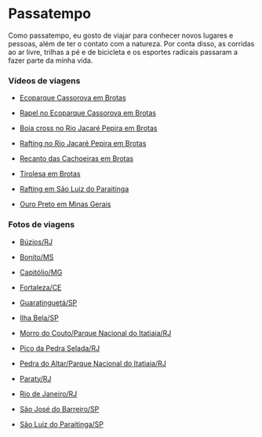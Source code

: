 Passatempo
================

Como passatempo, eu gosto de viajar para conhecer novos lugares e pessoas, além de ter o contato com a natureza. Por conta disso, as corridas ao ar livre, trilhas a pé e de bicicleta e os esportes radicais passaram a fazer parte da minha vida.

### Vídeos de viagens

+ [Ecoparque Cassorova em Brotas](https://www.youtube.com/watch?v=l5_m1oW_Q4g)

+ [Rapel no Ecoparque Cassorova em Brotas](https://www.youtube.com/watch?v=z2SOVaBZHZ8)

+ [Boia cross no Rio Jacaré Pepira em Brotas](https://www.youtube.com/watch?v=FvyvbC4xHOI)

+ [Rafting no Rio Jacaré Pepira em Brotas](https://www.youtube.com/watch?v=DN0SaPF8fMQ)

+ [Recanto das Cachoeiras em Brotas](https://www.youtube.com/watch?v=jQp-QwIRuAU)

+ [Tirolesa em Brotas](https://www.youtube.com/watch?v=tA6xVkXyIy8)

+ [Rafting em São Luiz do Paraitinga](https://www.youtube.com/watch?v=dGD1oNL03n8)

+ [Ouro Preto em Minas Gerais](https://www.youtube.com/watch?v=HsQzaZmNhG8)

### Fotos de viagens

+ [Búzios/RJ](https://photos.google.com/share/AF1QipM2rHz5ALeeIP4_AeLdFWjxdaKDojj7IKp4SOABuDfPiE8-4dD8YBXTJHBuKgvibw?key=ZDBVTVpPOFJhcGN2OFM5ZGFWQnBMZ1pnRUVlSGFn)

+ [Bonito/MS](https://photos.google.com/share/AF1QipPykFBcJjRoP3HP9TFQ8sSPBnS9W7YH3j4K-j2zK_8cu67l3S34XHH2qGOGl0dEIA?key=LWNMcVZaQk5velFGenhlWEpYejRYd0R6cFQ2SVFR)

+ [Capitólio/MG](https://photos.google.com/share/AF1QipP7Nh29iGpn1ieEV2O_P12xWJVOnqgHgxNYU2ClXXkkHnjB-f0Hyj6dLysWhXMo3A?key=Vi1ma0Z1Z2lYWER1MWZCLUN1WmQ4bHhHUDFlcFF3)

+ [Fortaleza/CE](https://photos.google.com/album/AF1QipMAzwQzpprArthIUTF1Xe6_RwSd53HuEmbvzMw)

+ [Guaratinguetá/SP](https://photos.google.com/share/AF1QipNytXAfXQIw5WLgRe2iNtW7F8tuQQnHo9riIWQtrpKv4XC9NIV47GsoBySDxAs9-w?key=cU5rS2NkN1hkUW5VNGFHdXZsQXpfMWxsMmtTOVFn)

+ [Ilha Bela/SP](https://photos.google.com/share/AF1QipPahugHuIpGHXII15zNK5AJApoox52XOpRHIuv7a6UE5tdAECFdnF6Z3dZv6-_O4g?key=QXNCX2NJd3ZzSFB4amtxdHFPalN5QUxJQ19QaTNR)

+ [Morro do Couto/Parque Nacional do Itatiaia/RJ](https://photos.google.com/album/AF1QipM1II3WXlU94POY02K4U5TWMbBxeTi97PsvlxM)

+ [Pico da Pedra Selada/RJ](https://photos.google.com/share/AF1QipMNhMXWzIsd5u9oXdoCYay_n9e_OXziih5tIXhBhxlME_kaU7yap1XGK_NqAkA9Uw?key=aFU2VGg5RHJsTk92QXJyby1pNFNDcVpiaDhkb2Zn)

+ [Pedra do Altar/Parque Nacional do Itatiaia/RJ](https://photos.google.com/album/AF1QipOGVWgui1rdqkptQfiCGFdtVqR0091ITAcGHdU)

+ [Paraty/RJ](https://photos.google.com/share/AF1QipMA2VLDIYx0UvR1-MEc22rDb68RkM1GDYLhrKZ7YrDpBZleOJ2PhmxQ2WMVzEGEAw?key=dWl3TWdxMTRocldPTTBjcFNmdWVjMEpRLVU1NUVR)

+ [Rio de Janeiro/RJ](https://photos.google.com/share/AF1QipOgvkCxOcwuTK3C81A4klALTZv35nlO4KoNoF-4Q39_Nm_Jsrpen0-hG940jIc1fA?key=OEpvSDh2NUFlNVVzb0R2X1RKbEVyekhjem0zdlFB)

+ [São José do Barreiro/SP](https://photos.google.com/album/AF1QipOyB1NBu0WxnbqMQ14ZUJM2xyewqoYBowT4DCY)

+ [São Luiz do Paraitinga/SP](https://photos.google.com/share/AF1QipNWGMeFYcPBZhr3FsAMvhRBk6wU68cXk8l7FOY9JBnfQEV8AxILMKP7ElLFQHgDAA?key=Yzhmak50bXJWV2ZFT2lENDhWdU1tWHZxbjhmRXhn)

